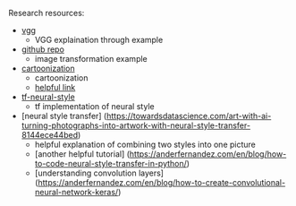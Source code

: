 
Research resources:

* [vgg](https://machinelearningmastery.com/use-pre-trained-vgg-model-classify-objects-photographs/) 
  * VGG explaination through example
* [github repo](https://github.com/anishathalye/neural-style)
  * image transformation example
* [cartoonization](https://towardsai.net/p/deep-learning/an-insiders-guide-to-cartoonization-using-machine-learning)
  * cartoonization
  * [helpful link](https://www.youtube.com/watch?v=eTMGoXgq6uM)
* [tf-neural-style](https://www.tensorflow.org/tutorials/generative/style_transfer)
  * tf implementation of neural style 
* [neural style transfer] (https://towardsdatascience.com/art-with-ai-turning-photographs-into-artwork-with-neural-style-transfer-8144ece44bed)
  * helpful explanation of combining two styles into one picture
  * [another helpful tutorial] (https://anderfernandez.com/en/blog/how-to-code-neural-style-transfer-in-python/)
  * [understanding convolution layers] (https://anderfernandez.com/en/blog/how-to-create-convolutional-neural-network-keras/)
